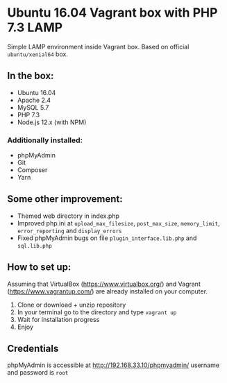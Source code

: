# Ubuntu 16.04 Vagrant box with PHP 7.3 LAMP

Simple LAMP environment inside Vagrant box. Based on official `ubuntu/xenial64` box.

## In the box:

- Ubuntu 16.04
- Apache 2.4
- MySQL 5.7
- PHP 7.3
- Node.js 12.x (with NPM)

### Additionally installed:

- phpMyAdmin
- Git
- Composer
- Yarn

## Some other improvement:

- Themed web directory in index.php
- Improved php.ini at `upload_max_filesize`, `post_max_size`, `memory_limit`, `error_reporting` and `display_errors`
- Fixed phpMyAdmin bugs on file `plugin_interface.lib.php` and `sql.lib.php`


## How to set up:

Assuming that VirtualBox (https://www.virtualbox.org/) and Vagrant (https://www.vagrantup.com/) are already installed on your computer.

1. Clone or download + unzip repository 
2. In your terminal go to the directory and type `vagrant up`
3. Wait for installation progress
4. Enjoy

## Credentials

phpMyAdmin is accessible at http://192.168.33.10/phpmyadmin/ username and password is `root`